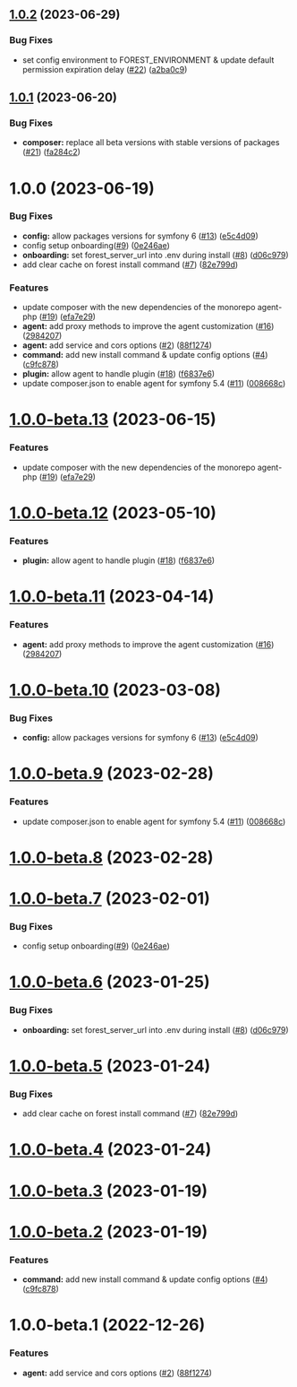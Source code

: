 ## [1.0.2](https://github.com/ForestAdmin/symfony-forestadmin/compare/v1.0.1...v1.0.2) (2023-06-29)


### Bug Fixes

* set config environment to FOREST_ENVIRONMENT & update default permission expiration delay ([#22](https://github.com/ForestAdmin/symfony-forestadmin/issues/22)) ([a2ba0c9](https://github.com/ForestAdmin/symfony-forestadmin/commit/a2ba0c9621a7a3ea6412e9592c599e45ae7f890c))

## [1.0.1](https://github.com/ForestAdmin/symfony-forestadmin/compare/v1.0.0...v1.0.1) (2023-06-20)


### Bug Fixes

* **composer:** replace all beta versions with stable versions of packages ([#21](https://github.com/ForestAdmin/symfony-forestadmin/issues/21)) ([fa284c2](https://github.com/ForestAdmin/symfony-forestadmin/commit/fa284c296494eb3a6007f6bea9651548b06ad1c6))

# 1.0.0 (2023-06-19)


### Bug Fixes

* **config:** allow packages versions for symfony 6 ([#13](https://github.com/ForestAdmin/symfony-forestadmin/issues/13)) ([e5c4d09](https://github.com/ForestAdmin/symfony-forestadmin/commit/e5c4d09b18a4db051693ed7057c1baf0264d3f77))
* config setup onboarding([#9](https://github.com/ForestAdmin/symfony-forestadmin/issues/9)) ([0e246ae](https://github.com/ForestAdmin/symfony-forestadmin/commit/0e246ae88044e59120c0bacf6a0869487023e12a))
* **onboarding:** set forest_server_url into .env during install  ([#8](https://github.com/ForestAdmin/symfony-forestadmin/issues/8)) ([d06c979](https://github.com/ForestAdmin/symfony-forestadmin/commit/d06c9799147f9bb37f697ab6d78bfb476d7e601c))
* add clear cache on forest install command ([#7](https://github.com/ForestAdmin/symfony-forestadmin/issues/7)) ([82e799d](https://github.com/ForestAdmin/symfony-forestadmin/commit/82e799dd36381d9c11131b6df54470195d212092))


### Features

* update composer with the new dependencies of the monorepo agent-php ([#19](https://github.com/ForestAdmin/symfony-forestadmin/issues/19)) ([efa7e29](https://github.com/ForestAdmin/symfony-forestadmin/commit/efa7e2951d6fb92ac6101a8393fa32072060a84a))
* **agent:** add proxy methods to improve the agent customization ([#16](https://github.com/ForestAdmin/symfony-forestadmin/issues/16)) ([2984207](https://github.com/ForestAdmin/symfony-forestadmin/commit/298420781a621b5962383f069ea414deede77059))
* **agent:** add service and cors options ([#2](https://github.com/ForestAdmin/symfony-forestadmin/issues/2)) ([88f1274](https://github.com/ForestAdmin/symfony-forestadmin/commit/88f12748e689ab1e0523bad790b164888750891e))
* **command:** add new install command & update config options ([#4](https://github.com/ForestAdmin/symfony-forestadmin/issues/4)) ([c9fc878](https://github.com/ForestAdmin/symfony-forestadmin/commit/c9fc8783f60315970477e1604bba3211deebd8c4))
* **plugin:** allow agent to handle plugin ([#18](https://github.com/ForestAdmin/symfony-forestadmin/issues/18)) ([f6837e6](https://github.com/ForestAdmin/symfony-forestadmin/commit/f6837e6929ee356f8784a0214d5bb4733acdcdbb))
* update composer.json to enable agent for symfony 5.4 ([#11](https://github.com/ForestAdmin/symfony-forestadmin/issues/11)) ([008668c](https://github.com/ForestAdmin/symfony-forestadmin/commit/008668c99ceca683e726cf90a57d61cbf269cd8f))

# [1.0.0-beta.13](https://github.com/ForestAdmin/symfony-forestadmin/compare/v1.0.0-beta.12...v1.0.0-beta.13) (2023-06-15)


### Features

* update composer with the new dependencies of the monorepo agent-php ([#19](https://github.com/ForestAdmin/symfony-forestadmin/issues/19)) ([efa7e29](https://github.com/ForestAdmin/symfony-forestadmin/commit/efa7e2951d6fb92ac6101a8393fa32072060a84a))

# [1.0.0-beta.12](https://github.com/ForestAdmin/symfony-forestadmin/compare/v1.0.0-beta.11...v1.0.0-beta.12) (2023-05-10)


### Features

* **plugin:** allow agent to handle plugin ([#18](https://github.com/ForestAdmin/symfony-forestadmin/issues/18)) ([f6837e6](https://github.com/ForestAdmin/symfony-forestadmin/commit/f6837e6929ee356f8784a0214d5bb4733acdcdbb))

# [1.0.0-beta.11](https://github.com/ForestAdmin/symfony-forestadmin/compare/v1.0.0-beta.10...v1.0.0-beta.11) (2023-04-14)


### Features

* **agent:** add proxy methods to improve the agent customization ([#16](https://github.com/ForestAdmin/symfony-forestadmin/issues/16)) ([2984207](https://github.com/ForestAdmin/symfony-forestadmin/commit/298420781a621b5962383f069ea414deede77059))

# [1.0.0-beta.10](https://github.com/ForestAdmin/symfony-forestadmin/compare/v1.0.0-beta.9...v1.0.0-beta.10) (2023-03-08)


### Bug Fixes

* **config:** allow packages versions for symfony 6 ([#13](https://github.com/ForestAdmin/symfony-forestadmin/issues/13)) ([e5c4d09](https://github.com/ForestAdmin/symfony-forestadmin/commit/e5c4d09b18a4db051693ed7057c1baf0264d3f77))

# [1.0.0-beta.9](https://github.com/ForestAdmin/symfony-forestadmin/compare/v1.0.0-beta.8...v1.0.0-beta.9) (2023-02-28)


### Features

* update composer.json to enable agent for symfony 5.4 ([#11](https://github.com/ForestAdmin/symfony-forestadmin/issues/11)) ([008668c](https://github.com/ForestAdmin/symfony-forestadmin/commit/008668c99ceca683e726cf90a57d61cbf269cd8f))

# [1.0.0-beta.8](https://github.com/ForestAdmin/symfony-forestadmin/compare/v1.0.0-beta.7...v1.0.0-beta.8) (2023-02-28)

# [1.0.0-beta.7](https://github.com/ForestAdmin/symfony-forestadmin/compare/v1.0.0-beta.6...v1.0.0-beta.7) (2023-02-01)


### Bug Fixes

* config setup onboarding([#9](https://github.com/ForestAdmin/symfony-forestadmin/issues/9)) ([0e246ae](https://github.com/ForestAdmin/symfony-forestadmin/commit/0e246ae88044e59120c0bacf6a0869487023e12a))

# [1.0.0-beta.6](https://github.com/ForestAdmin/symfony-forestadmin/compare/v1.0.0-beta.5...v1.0.0-beta.6) (2023-01-25)


### Bug Fixes

* **onboarding:** set forest_server_url into .env during install  ([#8](https://github.com/ForestAdmin/symfony-forestadmin/issues/8)) ([d06c979](https://github.com/ForestAdmin/symfony-forestadmin/commit/d06c9799147f9bb37f697ab6d78bfb476d7e601c))

# [1.0.0-beta.5](https://github.com/ForestAdmin/symfony-forestadmin/compare/v1.0.0-beta.4...v1.0.0-beta.5) (2023-01-24)


### Bug Fixes

* add clear cache on forest install command ([#7](https://github.com/ForestAdmin/symfony-forestadmin/issues/7)) ([82e799d](https://github.com/ForestAdmin/symfony-forestadmin/commit/82e799dd36381d9c11131b6df54470195d212092))

# [1.0.0-beta.4](https://github.com/ForestAdmin/symfony-forestadmin/compare/v1.0.0-beta.3...v1.0.0-beta.4) (2023-01-24)

# [1.0.0-beta.3](https://github.com/ForestAdmin/symfony-forestadmin/compare/v1.0.0-beta.2...v1.0.0-beta.3) (2023-01-19)

# [1.0.0-beta.2](https://github.com/ForestAdmin/symfony-forestadmin/compare/v1.0.0-beta.1...v1.0.0-beta.2) (2023-01-19)


### Features

* **command:** add new install command & update config options ([#4](https://github.com/ForestAdmin/symfony-forestadmin/issues/4)) ([c9fc878](https://github.com/ForestAdmin/symfony-forestadmin/commit/c9fc8783f60315970477e1604bba3211deebd8c4))

# 1.0.0-beta.1 (2022-12-26)


### Features

* **agent:** add service and cors options ([#2](https://github.com/ForestAdmin/symfony-forestadmin/issues/2)) ([88f1274](https://github.com/ForestAdmin/symfony-forestadmin/commit/88f12748e689ab1e0523bad790b164888750891e))
